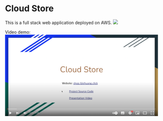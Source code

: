 # Cloud Store
This is a full stack web application deployed on AWS.
![](https://tva1.sinaimg.cn/large/008vxvgGgy1h9d0u5080tj312g0u0q7z.jpg)

Video demo:  
[![demo](https://github.com/Larry-Wendy/CloudStore/blob/main/coverpage.png)](https://youtu.be/toVglAX3W1E "demo")
